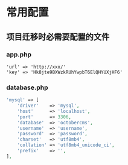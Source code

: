 # 常用配置

## 项目迁移时必需要配置的文件

### app.php

    'url' => 'http://xxx/'
    'key' => 'Hk8jte9BXWzkRUhYwpbT6ElQHYUXjHF6'

### database.php

```php
'mysql' => [
    'driver'    => 'mysql',
    'host'      => 'localhost',
    'port'      => 3306,
    'database'  => 'octobercms',
    'username'  => 'username',
    'password'  => 'password',
    'charset'   => 'utf8mb4',
    'collation' => 'utf8mb4_unicode_ci',
    'prefix'    => '',
],
```
